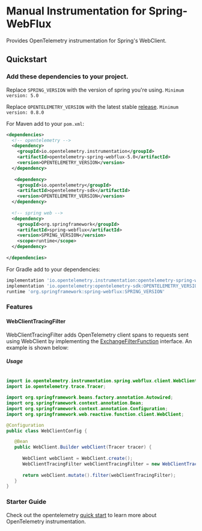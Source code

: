 # Manual Instrumentation for Spring-WebFlux

Provides OpenTelemetry instrumentation for Spring's WebClient.  

## Quickstart

### Add these dependencies to your project.

Replace `SPRING_VERSION` with the version of spring you're using. 
`Minimum version: 5.0`

Replace `OPENTELEMETRY_VERSION` with the latest stable [release](https://mvnrepository.com/artifact/io.opentelemetry). 
`Minimum version: 0.8.0`

For Maven add to your `pom.xml`:
```xml
<dependencies>
  <!-- opentelemetry -->
  <dependency>
    <groupId>io.opentelemetry.instrumentation</groupId>
    <artifactId>opentelemetry-spring-webflux-5.0</artifactId>
    <version>OPENTELEMETRY_VERSION</version>
  </dependency>
  
   <dependency>
    <groupId>io.opentelemetry</groupId>
    <artifactId>opentelemetry-sdk</artifactId>
    <version>OPENTELEMETRY_VERSION</version>
  </dependency>
  
  <!-- spring web -->
  <dependency>
    <groupId>org.springframework</groupId>
    <artifactId>spring-webflux</artifactId>
    <version>SPRING_VERSION</version>
    <scope>runtime</scope>
  </dependency>
  
</dependencies>
```

For Gradle add to your dependencies:
```groovy
implementation 'io.opentelemetry.instrumentation:opentelemetry-spring-webflux-5.0:OPENTELEMETRY_VERSION'
implementation 'io.opentelemetry:opentelemetry-sdk:OPENTELEMETRY_VERSION'
runtime 'org.springframework:spring-webflux:SPRING_VERSION'
```

### Features

#### WebClientTracingFilter

WebClientTracingFilter adds OpenTelemetry client spans to requests sent using WebClient by implementing the [ExchangeFilterFunction](https://docs.spring.io/spring/docs/current/javadoc-api/org/springframework/web/reactive/function/client/ExchangeFilterFunction.html) 
interface. An example is shown below:

##### Usage

```java

import io.opentelemetry.instrumentation.spring.webflux.client.WebClientTracingFilter
import io.opentelemetry.trace.Tracer;

import org.springframework.beans.factory.annotation.Autowired;
import org.springframework.context.annotation.Bean;
import org.springframework.context.annotation.Configuration;
import org.springframework.web.reactive.function.client.WebClient;

@Configuration
public class WebClientConfig {

   @Bean
   public WebClient.Builder webClient(Tracer tracer) {
      
      WebClient webClient = WebClient.create();
      WebClientTracingFilter webClientTracingFilter = new WebClientTracingFilter(tracer);
      
      return webClient.mutate().filter(webClientTracingFilter);
   }
}
```

### Starter Guide

Check out the opentelemetry [quick start](https://github.com/open-telemetry/opentelemetry-java/blob/master/QUICKSTART.md) to learn more about OpenTelemetry instrumentation.
